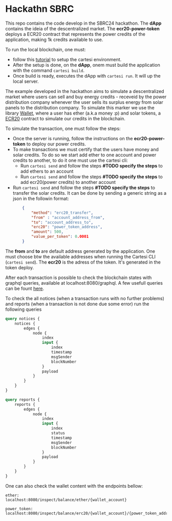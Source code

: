 # Hackathn SBRC

This repo contains the code develop in the SBRC24 hackathon. The __dApp__ contains the ideia of the descentralized market. The __ecr20-power-token__ deploys a ECR20 contract that represents the power credits of the application, making 1k credits available to use.

To run the local blockchain, one must: 
- follow this [tutorial](https://docs.cartesi.io/cartesi-rollups/1.3/quickstart/) to setup the cartesi environment.
- After the setup is done, on the __dApp__, onem must build the application with the command `cartesi build`.
- Once build is ready, executes the dApp with `cartesi run`. It will up the local server.

The example developed in the hackathon aims to simulate a descentralized market where users can sell and buy energy credits - receveid by the power distribution company whenever the user sells its surplus energy from solar panels to the distribution company. To simulate this marker we use the library [Wallet](https://github.com/jplgarcia/python-wallet/), where a user has ether (a.k.a money :p) and solar tokens, a [ECR20](https://www.investopedia.com/news/what-erc20-and-what-does-it-mean-ethereum/) contract to simulate our credits in the blockchain.

To simulate the transaction, one must follow the steps:
- Once the server is running, follow the instructions on the __ecr20-power-token__ to deploy our power credits.
- To make transactions we must certify that the users have money and solar credits. To do so we start add ether to one account and power credits to another, to do it one must use the cartesi cli:
    * Run `cartesi send` and follow the steps __#TODO specify the steps__ to add ethers to an account
    * Run `cartesi send` and follow the steps __#TODO specify the steps__ to add ecr20(power credits) to another account 
- Run `cartesi send` and follow the steps __#TODO specify the steps__ to transfer the solar credits. It can be done by sending a generic string as a json in the followin format:
    ```json
        {
            "method": "erc20_transfer",
            "from" : "account_address_from",
            "to": "account_address_to",
            "erc20": "power_token_address",
            "amount": 500,
            "value_per_token": 0.0001
        }
The __from__ and __to__ are default address generated by the application. One must choose btw the available addresses when running the Cartesi CLI (`cartesi send`). The __ecr20__ is the adress of the token. It's generated in the token deploy.

After each transaction is possible to check the blockchain states with graphql queries,
available at localhost:8080/graphql. A few usefull queries can be fount [here](https://github.com/prototyp3-dev/cartesi-client/blob/main/graphql%2Fqueries.graphql). 

To check the all notices (when a transaction runs with no further problems) and reports (when a transaction is not done due some error) run the following queries
```graphql
query notices {
    notices {
        edges {
            node {
                index
                input {
                    index
                    timestamp
                    msgSender
                    blockNumber
                }
                payload
            }
        }
    }
}

query reports {
    reports {
        edges {
            node {
                index
                input {
                    index
                    status
                    timestamp
                    msgSender
                    blockNumber
                }
                payload
            }
        }
    }
}


```

One can also check the wallet content with the endpoints bellow:

```
ether:
localhost:8080/inspect/balance/ether/{wallet_account}

power_token:
localhost:8080/inspect/balance/erc20/{wallet_account}/{power_token_address}
```